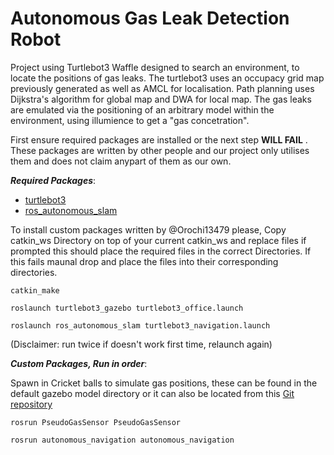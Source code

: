 # Autonomous Gas Leak Detection Robot

Project using Turtlebot3 Waffle designed to search an environment, to locate the positions of gas leaks. The turtlebot3 uses an occupacy grid map previously generated as well as AMCL for localisation. Path planning uses Dijkstra's algorithm for global map and DWA for local map. The gas leaks are emulated via the positioning of an arbitrary model within the environment, using illumience to get a "gas concetration".

First ensure required packages are installed or the next step <b>WILL FAIL</b> . These packages are written by other people and our project only utilises them and does not claim anypart of them as our own. 

<em><b>Required Packages</b></em>:
- [turtlebot3](https://emanual.robotis.com/docs/en/platform/turtlebot3/features/)
- [ros_autonomous_slam](https://github.com/fazildgr8/ros_autonomous_slam)


To install custom packages written by @Orochi13479 please, Copy catkin_ws Directory on top of your current catkin_ws and replace files if prompted this should place the required files in the correct Directories. If this fails maunal drop and place the files into their corresponding directories.

```
catkin_make
```
```
roslaunch turtlebot3_gazebo turtlebot3_office.launch
```
```
roslaunch ros_autonomous_slam turtlebot3_navigation.launch 
```
(Disclaimer: run twice if doesn't work first time, relaunch again)

<em><b>Custom Packages, Run in order</b></em>:

Spawn in Cricket balls to simulate gas positions, these can be found in the default gazebo model directory or it can also be located from this [Git repository](https://github.com/osrf/gazebo_models)

```
rosrun PseudoGasSensor PseudoGasSensor 
```
```
rosrun autonomous_navigation autonomous_navigation 
```
